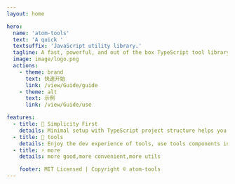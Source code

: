 ```yaml
---
layout: home

hero:
  name: 'atom-tools'
  text: 'A quick '
  textsuffix: 'JavaScript utility library.'
  tagline: A fast, powerful, and out of the box TypeScript tool library
  image: image/logo.png
  actions:
    - theme: brand
      text: 快速开始
      link: /view/Guide/guide
    - theme: alt
      text: 示例
      link: /view/Guide/use

features:
  - title: 🚀 Simplicity First
    details: Minimal setup with TypeScript project structure helps you focus on use
  - title: 🍃 tools
    details: Enjoy the dev experience of tools, use tools components in project
  - title: ⚡️ more
    details: more good,more convenient,more utils

    footer: MIT Licensed | Copyright © atom-tools
---
```


<Home />
